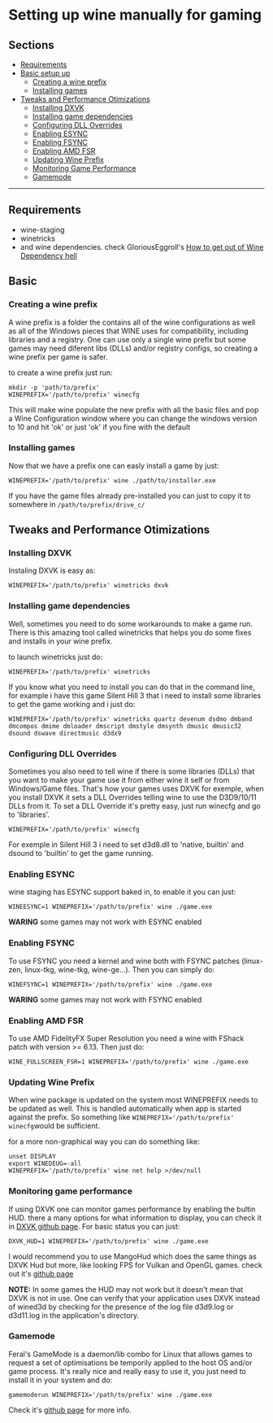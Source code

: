 # Setting up wine manually for gaming

## Sections
- [Requirements](#requirements)
- [Basic setup up](#basic)
	- [Creating a wine prefix](#creating-a-wine-prefix)
	- [Installing games](#installing-games)
- [Tweaks and Performance Otimizations](#tweaks-and-performance-otimizations)
	- [Installing DXVK](#installing-dxvk)
	- [Installing game dependencies](#installing-game-dependencies)
	- [Configuring DLL Overrides](#configuring-dll-overrides)
	- [Enabling ESYNC](#enabling-esync)
	- [Enabling FSYNC](#enabling-fsync)
	- [Enabling AMD FSR](#enabling-amd-fsr)
	- [Updating Wine Prefix](#updating-wine-prefix)
	- [Monitoring Game Performance](#monitoring-game-performance)
	- [Gamemode](#gamemode)

---

## Requirements

- wine-staging
- winetricks
- and wine dependencies. check GloriousEggroll's [How to get out of Wine Dependency hell](https://www.gloriouseggroll.tv/how-to-get-out-of-wine-dependency-hell/)
 
## Basic

### Creating a wine prefix

A wine prefix is a folder the contains all of the wine configurations as well as all of the Windows pieces that WINE uses for compatibility, including libraries and a registry. One can use only a single wine prefix but some games may need diferent libs (DLLs) and/or registry configs, so creating a wine prefix per game is safer.

to create a wine prefix just run:

	mkdir -p 'path/to/prefix'
	WINEPREFIX='/path/to/prefix' winecfg

This will make wine populate the new prefix with all the basic files and pop a Wine Configuration window where you can change the windows version to 10 and hit 'ok' or just 'ok' if you fine with the default

### Installing games

Now that we have a prefix one can easly install a game by just:

	WINEPREFIX='/path/to/prefix' wine ./path/to/installer.exe

If you have the game files already pre-installed you can just to copy it to somewhere in `/path/to/prefix/drive_c/`

## Tweaks and Performance Otimizations

### Installing DXVK

Instaling DXVK is easy as:

	WINEPREFIX='/path/to/prefix' winetricks dxvk

### Installing game dependencies

Well, sometimes you need to do some workarounds to make a game run. There is this amazing tool called winetricks that helps you do some fixes and installs in your wine prefix.

to launch winetricks just do:

	WINEPREFIX='/path/to/prefix' winetricks

If you know what you need to install you can do that in the command line, for example i have this game Silent Hill 3 that i need to install some libraries to get the game working and i just do:

	WINEPREFIX='/path/to/prefix' winetricks quartz devenum dsdmo dmband dmcompos dmime dmloader dmscript dmstyle dmsynth dmusic dmusic32 dsound dswave directmusic d3dx9

### Configuring DLL Overrides

Sometimes you also need to tell wine if there is some libraries (DLLs) that you want to make your game use it from either wine it self or from Windows/Game files. That's how your games uses DXVK for exemple, when you install DXVK it sets a DLL Overrides telling wine to use the D3D9/10/11 DLLs from it. To set a DLL Override it's pretty easy, just run winecfg and go to 'libraries'.

	WINEPREFIX='/path/to/prefix' winecfg

For exemple in Silent Hill 3 i need to set d3d8.dll to 'native, builtin' and dsound to 'builtin' to get the game running.

### Enabling ESYNC

wine staging has ESYNC support baked in, to enable it you can just:

	WINEESYNC=1 WINEPREFIX='/path/to/prefix' wine ./game.exe

**WARING** some games may not work with ESYNC enabled

### Enabling FSYNC

To use FSYNC you need a kernel and wine both with FSYNC patches (linux-zen, linux-tkg, wine-tkg, wine-ge...). Then you can simply do:

	WINEFSYNC=1 WINEPREFIX='/path/to/prefix' wine ./game.exe

**WARING** some games may not work with FSYNC enabled

### Enabling AMD FSR

To use AMD FidelityFX Super Resolution you need a wine with FShack patch with version >= 6.13. Then just do:

	WINE_FULLSCREEN_FSR=1 WINEPREFIX='/path/to/prefix' wine ./game.exe

### Updating Wine Prefix

When wine package is updated on the system most WINEPREFIX needs to be updated as well. This is handled automatically when app is started against the prefix. So something like `WINEPREFIX='/path/to/prefix' winecfg`would be sufficient.

for a more non-graphical way you can do something like:

	unset DISPLAY
	export WINEDEUG=-all
	WINEPREFIX='/path/to/prefix' wine net help >/dev/null

### Monitoring game performance

If using DXVK one can monitor games performance by enabling the bultin HUD. there a many options for what information to display, you can check it in [DXVK github page](https://github.com/doitsujin/dxvk). For basic status you can just:

	DXVK_HUD=1 WINEPREFIX='/path/to/prefix' wine ./game.exe

I would recommend you to use MangoHud which does the same things as DXVK Hud but more, like looking FPS for Vulkan and OpenGL games. check out it's [github page](https://github.com/flightlessmango/MangoHud)

**NOTE:** In some games the HUD may not work but it doesn't mean that DXVK is not in use. One can verify that your application uses DXVK instead of wined3d by checking for the presence of the log file d3d9.log or d3d11.log in the application's directory.

### Gamemode

Feral's GameMode is a daemon/lib combo for Linux that allows games to request a set of optimisations be temporily applied to the host OS and/or game process. It's really nice and really easy to use it, you just need to install it in your system and do:

	gamemoderun WINEPREFIX='/path/to/prefix' wine ./game.exe

Check it's [github page](https://github.com/FeralInteractive/gamemode) for more info.

